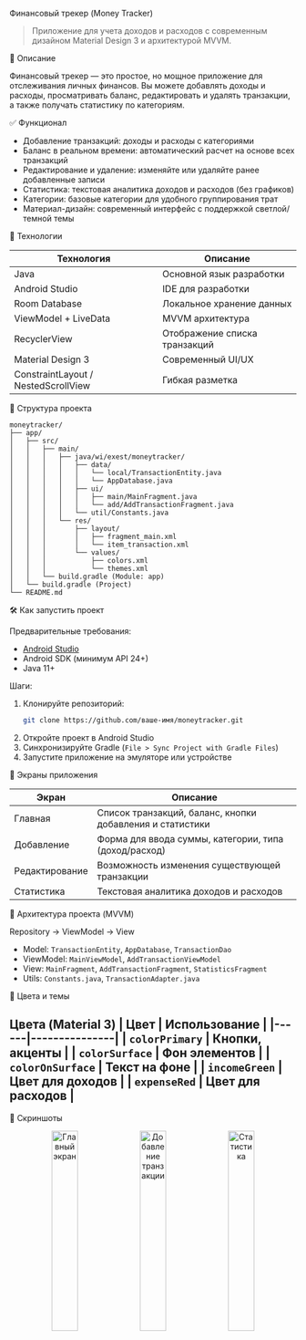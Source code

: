 

Финансовый трекер (Money Tracker)

> Приложение для учета доходов и расходов с современным дизайном Material Design 3 и архитектурой MVVM.



📌 Описание

Финансовый трекер — это простое, но мощное приложение для отслеживания личных финансов. Вы можете добавлять доходы и расходы, просматривать баланс, редактировать и удалять транзакции, а также получать статистику по категориям.



✅ Функционал

- Добавление транзакций: доходы и расходы с категориями
- Баланс в реальном времени: автоматический расчет на основе всех транзакций
- Редактирование и удаление: изменяйте или удаляйте ранее добавленные записи
- Статистика: текстовая аналитика доходов и расходов (без графиков)
- Категории: базовые категории для удобного группирования трат
- Материал-дизайн: современный интерфейс с поддержкой светлой/темной темы



🧰 Технологии

| Технология | Описание |
|-----------|----------|
| Java | Основной язык разработки |
| Android Studio | IDE для разработки |
| Room Database | Локальное хранение данных |
| ViewModel + LiveData | MVVM архитектура |
| RecyclerView | Отображение списка транзакций |
| Material Design 3 | Современный UI/UX |
| ConstraintLayout / NestedScrollView | Гибкая разметка |



📁 Структура проекта

```
moneytracker/
├── app/
│   ├── src/
│   │   ├── main/
│   │   │   ├── java/wi/exest/moneytracker/
│   │   │   │   ├── data/
│   │   │   │   │   └── local/TransactionEntity.java
│   │   │   │   │   └── AppDatabase.java
│   │   │   │   ├── ui/
│   │   │   │   │   ├── main/MainFragment.java
│   │   │   │   │   └── add/AddTransactionFragment.java
│   │   │   │   └── util/Constants.java
│   │   │   └── res/
│   │   │       ├── layout/
│   │   │       │   ├── fragment_main.xml
│   │   │       │   └── item_transaction.xml
│   │   │       └── values/
│   │   │           ├── colors.xml
│   │   │           └── themes.xml
│   │   └── build.gradle (Module: app)
│   └── build.gradle (Project)
└── README.md
```



🛠️ Как запустить проект

Предварительные требования:
- [Android Studio](https://developer.android.com/studio)
- Android SDK (минимум API 24+)
- Java 11+

Шаги:
1. Клонируйте репозиторий:
   ```bash
   git clone https://github.com/ваше-имя/moneytracker.git


2. Откройте проект в Android Studio
3. Синхронизируйте Gradle (`File > Sync Project with Gradle Files`)
4. Запустите приложение на эмуляторе или устройстве



📱 Экраны приложения

| Экран | Описание |
|-------|----------|
| Главная | Список транзакций, баланс, кнопки добавления и статистики |
| Добавление | Форма для ввода суммы, категории, типа (доход/расход) |
| Редактирование| Возможность изменения существующей транзакции |
| Статистика | Текстовая аналитика доходов и расходов |



📐 Архитектура проекта (MVVM)


Repository → ViewModel → View


- Model: `TransactionEntity`, `AppDatabase`, `TransactionDao`
- ViewModel: `MainViewModel`, `AddTransactionViewModel`
- View: `MainFragment`, `AddTransactionFragment`, `StatisticsFragment`
- Utils: `Constants.java`, `TransactionAdapter.java`



🎨 Цвета и темы

Цвета (Material 3)
| Цвет | Использование |
|------|---------------|
| `colorPrimary` | Кнопки, акценты |
| `colorSurface` | Фон элементов |
| `colorOnSurface` | Текст на фоне |
| `incomeGreen` | Цвет для доходов |
| `expenseRed` | Цвет для расходов |
---


📸 Скриншоты

<div align="center">
  <img src="screenshots/main_screen.png" width="30%" alt="Главный экран"/>
  <img src="screenshots/add_transaction_sreen.png" width="30%" alt="Добавление транзакции"/>
  <img src="screenshots/stats_sreen.png" width="30%" alt="Статистика"/>
</div>
